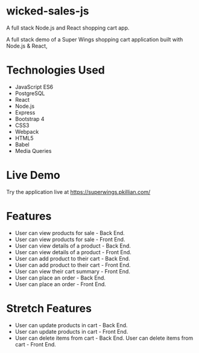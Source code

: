 # wicked-sales-js
A full stack Node.js and React shopping cart app.

A full stack demo of a Super Wings shopping cart application built with Node.js & React, 

# Technologies Used
- JavaScript ES6
- PostgreSQL
- React
- Node.js
- Express
- Bootstrap 4
- CSS3
- Webpack
- HTML5
- Babel
- Media Queries

# Live Demo
Try the application live at https://superwings.pkillian.com/

# Features
- User can view products for sale - Back End.
- User can view products for sale - Front End.
- User can view details of a product - Back End.
- User can view details of a product - Front End.
- User can add product to their cart - Back End.
- User can add product to their cart - Front End.
- User can view their cart summary - Front End.
- User can place an order - Back End.
- User can place an order - Front End.

# Stretch Features
- User can update products in cart - Back End.
- User can update products in cart - Front End.
- User can delete items from cart - Back End.
User can delete items from cart - Front End.
